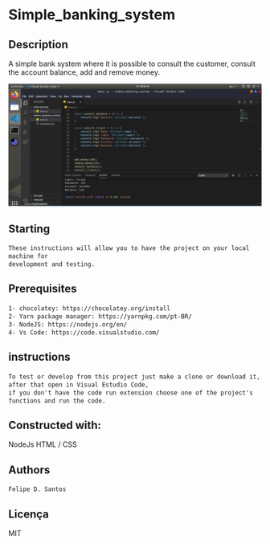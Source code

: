 # Simple_banking_system

## Description
A simple bank system where it is possible to consult the customer, consult the account balance, add and remove money.

<img src='https://github.com/lycan-nt/-Laboratory_of_javascript-experiences/blob/master/simple_banking_system/1.PNG'>


## Starting
    These instructions will allow you to have the project on your local machine for
    development and testing.
    
## Prerequisites
    1- chocolatey: https://chocolatey.org/install
    2- Yarn package manager: https://yarnpkg.com/pt-BR/
    3- NodeJS: https://nodejs.org/en/
    4- Vs Code: https://code.visualstudio.com/
    

## instructions 
    To test or develop from this project just make a clone or download it, after that open in Visual Estudio Code,
    if you don't have the code run extension choose one of the project's functions and run the code.
    
## Constructed with:
  NodeJs
  HTML / CSS
  

## Authors
    Felipe D. Santos
  
## Licença
   MIT
